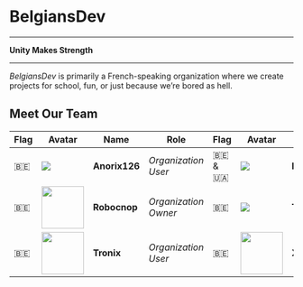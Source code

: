 # BelgiansDev
---

**Unity Makes Strength**

---

_BelgiansDev_ is primarily a French-speaking organization where we create projects for school, fun, or just because we’re bored as hell.

## Meet Our Team

| Flag | Avatar | Name | Role | Flag | Avatar | Name | Role |
|---|---|---|---|---|---|---|---|
| 🇧🇪 | <img src="???"> | **Anorix126** | *Organization User* | 🇧🇪 & 🇺🇦 | <img src="???"> | **Martonissss** | *Organization User* |
| 🇧🇪 | <img src="https://github.com/BelgiansDev/.github/blob/main/images/robocnop.png" height="75px"> | **Robocnop** | *Organization Owner* | 🇧🇪 | <img src="???"> | **TheMagnumBE** | *Organization User* |
| 🇧🇪 | <img src="https://github.com/BelgiansDev/.github/blob/main/images/tronix.jpg" height="75px"> | **Tronix** | *Organization User* | 🇧🇪 | <img src="https://github.com/BelgiansDev/.github/blob/main/images/xenolan.jpg" height="75px"> | **XenoI4n** | *Organization User* |
